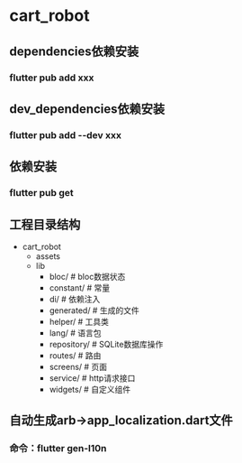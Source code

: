 # cart_robot

## dependencies依赖安装
### flutter pub add xxx

## dev_dependencies依赖安装
### flutter pub add --dev xxx

## 依赖安装
### flutter pub get

## 工程目录结构
- cart_robot
  - assets
  - lib
    - bloc/          # bloc数据状态
    - constant/      # 常量
    - di/            # 依赖注入
    - generated/     # 生成的文件
    - helper/        # 工具类
    - lang/          # 语言包
    - repository/    # SQLite数据库操作
    - routes/        # 路由
    - screens/       # 页面
    - service/       # http请求接口
    - widgets/       # 自定义组件
  

## 自动生成arb->app_localization.dart文件
### 命令：flutter gen-l10n
